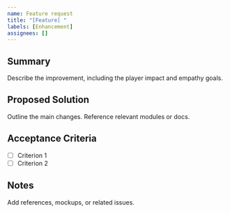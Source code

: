 ```yaml
---
name: Feature request
title: "[Feature] "
labels: [Enhancement]
assignees: []
---
```


## Summary
Describe the improvement, including the player impact and empathy goals.

## Proposed Solution
Outline the main changes. Reference relevant modules or docs.

## Acceptance Criteria
- [ ] Criterion 1
- [ ] Criterion 2

## Notes
Add references, mockups, or related issues.
